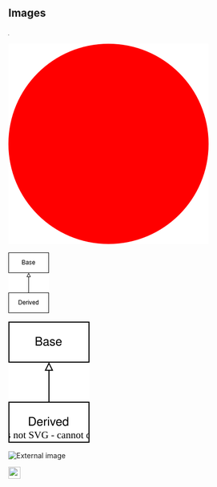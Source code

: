 <!-- confluence-page-id: 00000000000 -->

## Images

![PNG image with caption](figure/raster.png)

![SVG image with caption](figure/vector.svg "A vector image")

![draw.io image embedded in PNG](figure/diagram.drawio.png)

![draw.io image embedded in SVG](figure/diagram.drawio.svg)

![External image](http://confluence.atlassian.com/images/logo/confluence_48_trans.png "An image at an external location")

<img src="http://confluence.atlassian.com/images/logo/confluence_48_trans.png" width="24" height="24" />
